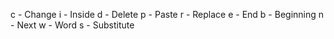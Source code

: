 c - Change
i - Inside
d - Delete
p - Paste
r - Replace
e - End
b - Beginning
n - Next
w - Word
s - Substitute

